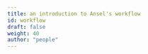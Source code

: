 ```yaml
---
title: an introduction to Ansel's workflow
id: workflow
draft: false
weight: 40
author: "people"
---
```


